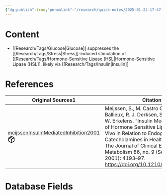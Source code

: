 ```yaml
---
{"dg-publish":true,"permalink":"/research/quick-notes/2025-01-22-17-47-42/","updated":"2025-01-30T17:01:22-05:00"}
---
```


# Content
- [[Research/Tags/Glucose\|Glucose]] suppresses the [[Research/Tags/Stress\|Stress]]-induced stimulation of [[Research/Tags/Hormone-Sensitive Lipase (HSL\|Hormone-Sensitive Lipase (HSL]], likely via [[Research/Tags/Insulin\|Insulin]]
# References
<div><table class="dataview table-view-table"><thead class="table-view-thead"><tr class="table-view-tr-header"><th class="table-view-th"><span>Original Sources</span><span class="dataview small-text">1</span></th><th class="table-view-th"><span>Citations</span></th></tr></thead><tbody class="table-view-tbody"><tr><td><span><a data-tooltip-position="top" aria-label="Research/Evidence Sources/meijssenInsulinMediatedInhibition2001.md" data-href="Research/Evidence Sources/meijssenInsulinMediatedInhibition2001.md" href="Research/Evidence Sources/meijssenInsulinMediatedInhibition2001.md" class="internal-link" target="_blank" rel="noopener nofollow" fileclass-name="Research Links">meijssenInsulinMediatedInhibition2001</a><a class="metadata-menu fileclass-icon"><svg xmlns="http://www.w3.org/2000/svg" width="24" height="24" viewBox="0 0 24 24" fill="none" stroke="currentColor" stroke-width="2" stroke-linecap="round" stroke-linejoin="round" class="svg-icon lucide-package"><path d="m7.5 4.27 9 5.15"></path><path d="M21 8a2 2 0 0 0-1-1.73l-7-4a2 2 0 0 0-2 0l-7 4A2 2 0 0 0 3 8v8a2 2 0 0 0 1 1.73l7 4a2 2 0 0 0 2 0l7-4A2 2 0 0 0 21 16Z"></path><path d="m3.3 7 8.7 5 8.7-5"></path><path d="M12 22V12"></path></svg></a></span></td><td><span>Meijssen, S., M. Castro Cabezas, C. G. M. Ballieux, R. J. Derksen, S. Bilecen, and D. W. Erkelens. “Insulin Mediated Inhibition of Hormone Sensitive Lipase Activity in Vivo in Relation to Endogenous Catecholamines in Healthy Subjects.” The Journal of Clinical Endocrinology &amp; Metabolism 86, no. 9 (September 1, 2001): 4193–97. <a rel="noopener nofollow" class="external-link" href="https://doi.org/10.1210/jcem.86.9.7794" target="_blank">https://doi.org/10.1210/jcem.86.9.7794</a>.</span></td></tr></tbody></table></div>

# Database Fields